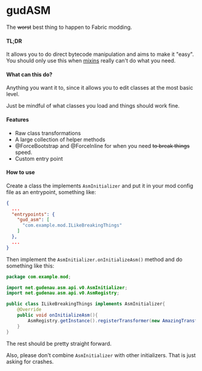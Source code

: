 # gudASM

The ~~worst~~ best thing to happen to Fabric modding.

#### TL;DR

It allows you to do direct bytecode manipulation and aims to make it "easy". You should only use this when [mixins](https://github.com/SpongePowered/Mixin/wiki) really can't do what you need.

#### What can this do?

Anything you want it to, since it allows you to edit classes at the most basic level.

Just be mindful of what classes you load and things should work fine.

#### Features

- Raw class transformations
- A large collection of helper methods
- @ForceBootstrap and @ForceInline for when you need ~~to break things~~ speed.
- Custom entry point

#### How to use

Create a class the implements `AsmInitializer` and put it in your mod config file as an entrypoint, something like:
```JSON
{
  ...
  "entrypoints": {
    "gud_asm": [
      "com.example.mod.ILikeBreakingThings"
    ]
  },
  ...
}
```

Then implement the `AsmInitializer.onInitializeAsm()` method and do something like this:
```Java
package com.example.mod;

import net.gudenau.asm.api.v0.AsmInitializer;
import net.gudenau.asm.api.v0.AsmRegistry;

public class ILikeBreakingThings implements AsmInitializer{
    @Override
    public void onInitializeAsm(){
        AsmRegistry.getInstance().registerTransformer(new AmazingTransformer());
    }
}
```

The rest should be pretty straight forward.

Also, please don't combine `AsmInitializer` with other initializers. That is just asking for crashes.
